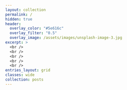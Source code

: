 ```yaml
---
layout: collection
permalink: /
hidden: true
header:
  overlay_color: "#5e616c"
  overlay_filter: "0.5"
  overlay_image: /assets/images/unsplash-image-3.jpg
excerpt: >
  <br />
  <br />
  <br />
  <br />
  <br />
entries_layout: grid
classes: wide
collection: posts
---
```


<!-- {% include feature_row id="intro" type="center" %} -->

<!-- {% include feature_row %} -->
